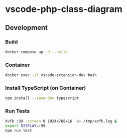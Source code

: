 # vscode-php-class-diagram



## Development

### Build

```bash
docker compose up -d --build
```

### Container

```bash
docker exec -it vscode-extension-dev bash
```

### Install TypeScript (on Container)
```bash
npm install --save-dev typescript
```


### Run Tests

```bash
Xvfb :99 -screen 0 1024x768x16  &> /tmp/xvfb.log &
export DISPLAY=:99
npm run test
```
